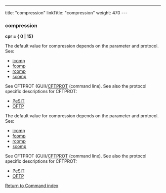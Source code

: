 ---
title: "compression"
linkTitle: "compression"
weight: 470
---<span id="compression"></span>

### compression

****cpr = { 0 &#124; 15}****

The default value for compression depends on the parameter and protocol. See:

- [icomp](../icomp)
- [fcomp](../fcomp)
- [rcomp](../rcomp)
- [scomp](../scomp)

See CFTPROT (GUI)/[CFTPROT](../../../about_cftutil/configuring_cft_start_here/cftprot_command_line) (command line). See also the protocol specific descriptions for CFTPROT:

- [PeSIT](../../../../protocols_start_here/about_pesit/defining_cftprot_in_pesit)
- [OFTP](../../../../protocols_start_here/start_here_odette/processing_data)

The default value for compression depends on the parameter and protocol. See:

- [icomp](../icomp)
- [fcomp](../fcomp)
- [rcomp](../rcomp)
- [scomp](../scomp)

See CFTPROT (GUI)/[CFTPROT](../../../about_cftutil/configuring_cft_start_here/cftprot_command_line) (command line). See also the protocol specific descriptions for CFTPROT:

- [PeSIT](../../../../protocols_start_here/about_pesit/defining_cftprot_in_pesit)
- [OFTP](../../../../protocols_start_here/start_here_odette/processing_data)

[Return to Command index](../../)
